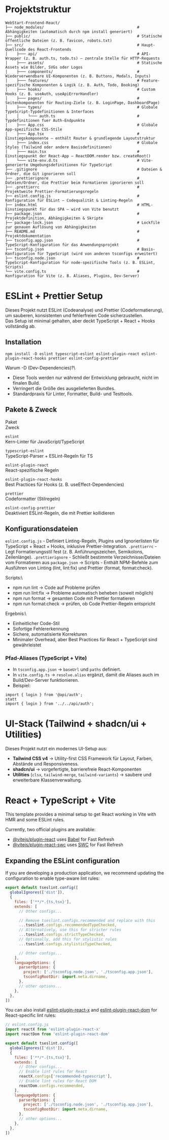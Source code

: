 # Projektstruktur

```
WebStart-Frontend-React/                                 
├── node_modules/                                         # Abhängigkeiten (automatisch durch npm install generiert)
├── public/                                               # Statische öffentliche Dateien (z. B. favicon, robots.txt)
├── src/                                                  # Haupt-Quellcode des React-Frontends
│    ├─── api/                                            # API-Wrapper (z. B. auth.ts, todo.ts) – zentrale Stelle für HTTP-Requests
│    ├─── assets/                                         # Statische Assets wie Bilder, SVGs oder Logos
│    ├─── components/                                     # Wiederverwendbare UI-Komponenten (z. B. Buttons, Modals, Inputs)
│    ├─── features/                                       # Feature-spezifische Komponenten & Logik (z. B. Auth, Todo, Booking)
│    ├─── hooks/                                          # Custom Hooks (z. B. useAuth, useApiErrorHandler)
│    ├─── pages/                                          # Seitenkomponenten für Routing-Ziele (z. B. LoginPage, DashboardPage)
│    ├─── types/                                          # Globale TypeScript-Typdefinitionen & Interfaces
│    │    └─── auth.ts                                    # Typdefinitionen fuer Auth-Endpunkte
│    ├─── App.css                                         # Globale App-spezifische CSS-Stile
│    ├─── App.tsx                                         # Einstiegskomponente – enthält Router & grundlegende Layoutstruktur
│    ├─── index.css                                       # Globale Styles (Tailwind oder andere Basisdefinitionen)
│    ├─── main.tsx                                        # Einstiegspunkt der React-App – ReactDOM.render bzw. createRoot()
│    └─── vite-env.d.ts                                   # Vite-generierte Umgebungsdefinitionen für TypeScript
├── .gitignore                                            # Dateien & Ordner, die Git ignorieren soll
├── .prettierignore                                       # Dateien/Ordner, die Prettier beim Formatieren ignorieren soll
├── .prettierrc                                           # Projektweite Prettier-Formatierungsregeln
├── eslint.config.js                                      # Konfiguration für ESLint – Codequalität & Linting-Regeln
├── index.html                                            # HTML-Einstiegspunkt für das SPA – wird von Vite benutzt
├── package.json                                          # Projektdefinition, Abhängigkeiten & Skripte
├── package-lock.json                                     # Lockfile zur genauen Auflösung von Abhängigkeiten
├── README.md                                             # Projektdokumentation
├── tsconfig.app.json                                     # TypeScript-Konfiguration für das Anwendungsprojekt
├── tsconfig.json                                         # Basis-Konfiguration für TypeScript (wird von anderen tsconfigs erweitert)
├── tsconfig.node.json                                    # TypeScript-Konfiguration für node-spezifische Tools (z. B. ESLint, Scripts)
└── vite.config.ts                                        # Konfiguration für Vite (z. B. Aliases, Plugins, Dev-Server)
```

# ESLint + Prettier Setup

Dieses Projekt nutzt ESLint (Codeanalyse) und Prettier (Codeformatierung), um
sauberen, konsistenten und fehlerfreien Code sicherzustellen.\
Das Setup ist minimal gehalten, aber deckt TypeScript + React + Hooks vollständig ab.

## Installation

```
npm install -D eslint typescript-eslint eslint-plugin-react eslint-plugin-react-hooks prettier eslint-config-prettier
```

Warum -D (Dev-Dependencies)?\
- Diese Tools werden nur während der Entwicklung gebraucht, nicht im finalen Build.
- Verringert die Größe des ausgelieferten Bundles.
- Standardpraxis für Linter, Formatter, Build- und Testtools.

## Pakete & Zweck

Paket\
Zweck

`eslint`\
Kern-Linter für JavaScript/TypeScript

`typescript-eslint`\
TypeScript-Parser + ESLint-Regeln für TS

`eslint-plugin-react`\
React-spezifische Regeln

`eslint-plugin-react-hooks`\
Best Practices für Hooks (z. B. useEffect-Dependencies)

`prettier`\
Codeformatter (Stilregeln)

`eslint-config-prettier`\
Deaktiviert ESLint-Regeln, die mit Prettier kollidieren

## Konfigurationsdateien

`eslint.config.js` - Definiert Linting-Regeln, Plugins und Ignorierlisten für TypeScript + React + Hooks, inklusive Prettier-Integration.
`.prettierrc` - Legt Formatierungsstil fest (z. B. Anführungszeichen, Semikolons, Zeilenlänge).
`.prettierignore` - Schließt bestimmte Verzeichnisse/Dateien vom Formatieren aus
`package.json` → Scripts - Enthält NPM-Befehle zum Ausführen von Linting (lint, lint:fix) und Prettier (format, format:check).

Scripts:\
- npm run lint → Code auf Probleme prüfen
- npm run lint:fix → Probleme automatisch beheben (soweit möglich)
- npm run format → gesamten Code mit Prettier formatieren
- npm run format:check → prüfen, ob Code Prettier-Regeln entspricht

Ergebnis:\
- Einheitlicher Code-Stil
- Sofortige Fehlererkennung
- Sichere, automatisierte Korrekturen
- Minimaler Overhead, aber Best Practices für React + TypeScript sind gewährleistet

### Pfad-Aliases (TypeScript + Vite)

- In `tsconfig.app.json` → `baseUrl` und `paths` definiert.
- In `vite.config.ts` → `resolve.alias` ergänzt, damit die Aliases auch im Build/Dev-Server funktionieren.
- Beispiel:
```
import { login } from '@api/auth';
statt
import { login } from '../../api/auth';
```

# UI-Stack (Tailwind + shadcn/ui + Utilities)

Dieses Projekt nutzt ein modernes UI-Setup aus:

- **Tailwind CSS v4** → Utility-first CSS Framework für Layout, Farben, Abstände und Responsiveness.
- **shadcn/ui** → vorgefertigte, barrierefreie React-Komponenten
- **Utilities** (`clsx`, `tailwind-merge`, `tailwind-variants`) → saubere und erweiterbare Klassenverwaltung.

# React + TypeScript + Vite

This template provides a minimal setup to get React working in Vite with HMR and some ESLint rules.

Currently, two official plugins are available:

- [@vitejs/plugin-react](https://github.com/vitejs/vite-plugin-react/blob/main/packages/plugin-react) uses [Babel](https://babeljs.io/) for Fast Refresh
- [@vitejs/plugin-react-swc](https://github.com/vitejs/vite-plugin-react/blob/main/packages/plugin-react-swc) uses [SWC](https://swc.rs/) for Fast Refresh

## Expanding the ESLint configuration

If you are developing a production application, we recommend updating the configuration to enable type-aware lint rules:

```js
export default tseslint.config([
  globalIgnores(['dist']),
  {
    files: ['**/*.{ts,tsx}'],
    extends: [
      // Other configs...

      // Remove tseslint.configs.recommended and replace with this
      ...tseslint.configs.recommendedTypeChecked,
      // Alternatively, use this for stricter rules
      ...tseslint.configs.strictTypeChecked,
      // Optionally, add this for stylistic rules
      ...tseslint.configs.stylisticTypeChecked,

      // Other configs...
    ],
    languageOptions: {
      parserOptions: {
        project: ['./tsconfig.node.json', './tsconfig.app.json'],
        tsconfigRootDir: import.meta.dirname,
      },
      // other options...
    },
  },
])
```

You can also install [eslint-plugin-react-x](https://github.com/Rel1cx/eslint-react/tree/main/packages/plugins/eslint-plugin-react-x) and [eslint-plugin-react-dom](https://github.com/Rel1cx/eslint-react/tree/main/packages/plugins/eslint-plugin-react-dom) for React-specific lint rules:

```js
// eslint.config.js
import reactX from 'eslint-plugin-react-x'
import reactDom from 'eslint-plugin-react-dom'

export default tseslint.config([
  globalIgnores(['dist']),
  {
    files: ['**/*.{ts,tsx}'],
    extends: [
      // Other configs...
      // Enable lint rules for React
      reactX.configs['recommended-typescript'],
      // Enable lint rules for React DOM
      reactDom.configs.recommended,
    ],
    languageOptions: {
      parserOptions: {
        project: ['./tsconfig.node.json', './tsconfig.app.json'],
        tsconfigRootDir: import.meta.dirname,
      },
      // other options...
    },
  },
])
```